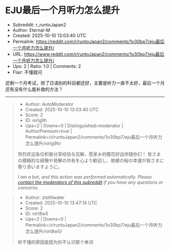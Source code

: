 # EJU最后一个月听力怎么提升

- Subreddit: r_runtoJapan2
- Author: Eternal-M
- Created: 2025-10-10 13:03:40 UTC
- Permalink: https://reddit.com/r/runtoJapan2/comments/1o30bp7/eju最后一个月听力怎么提升/
- URL: https://www.reddit.com/r/runtoJapan2/comments/1o30bp7/eju最后一个月听力怎么提升/
- Ups: 2 | Ratio: 1.0 | Comments: 2
- Flair: 不懂就问


还剩一个月考试，除了日语别的科目都还好，主要是听力一直不太好，最后一个月还有没有什么能补救的方法？


---

> - Author: AutoModerator
> - Created: 2025-10-10 13:03:40 UTC
> - Score: 2
> - ID: nirlg9h
> - Ups=2 | Downs=0 | Distinguished=moderator | AuthorPremium=true | Permalink=/r/runtoJapan2/comments/1o30bp7/eju最后一个月听力怎么提升/nirlg9h/
>
> 热烈欢迎各位积极分享经验与见解，愿家乡的樱花好运伴随你们！
> 皆さまの積極的な経験や見解の共有を心より歓迎し、故郷の桜の幸運が皆さまに寄り添いますように。
> 
> *I am a bot, and this action was performed automatically. Please [contact the moderators of this subreddit](/message/compose/?to=/r/runtoJapan2) if you have any questions or concerns.*

> - Author: ztstillwater
> - Created: 2025-10-10 13:47:14 UTC
> - Score: 2
> - ID: nirt8w5
> - Ups=2 | Downs=0 | Permalink=/r/runtoJapan2/comments/1o30bp7/eju最后一个月听力怎么提升/nirt8w5/
>
> 听不懂的原因是因为你不认识那个单词
